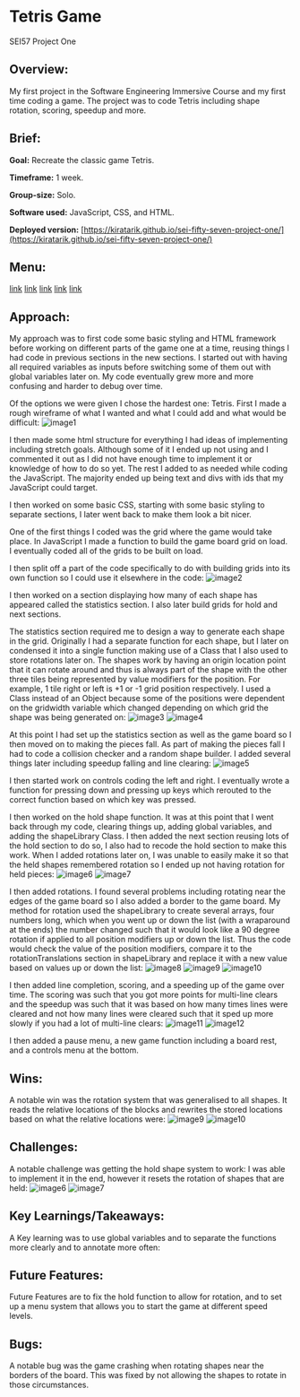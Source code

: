 # Tetris Game
SEI57 Project One

## Overview:
My first project in the Software Engineering Immersive Course and my first time coding a game. The project was to code Tetris including shape rotation, scoring, speedup and more.

## Brief:
**Goal:** Recreate the classic game Tetris.

**Timeframe:** 1 week.

**Group-size:** Solo.

**Software used:** JavaScript, CSS, and HTML. 

**Deployed version:** [https://kiratarik.github.io/sei-fifty-seven-project-one/](https://kiratarik.github.io/sei-fifty-seven-project-one/)

## Menu:
[link](Brief:)
[link](Approach:)
[link](Key-Learnings/Takeaways:)
[link](Future-Features:)
[link](Bugs:)

## Approach:
My approach was to first code some basic styling and HTML framework before working on different parts of the game one at a time, reusing things I had code in previous sections in the new sections. I started out with having all required variables as inputs before switching some of them out with global variables later on. My code eventually grew more and more confusing and harder to debug over time.

Of the options we were given I chose the hardest one: Tetris. First I made a rough wireframe of what I wanted and what I could add and what would be difficult:
![image1](./ReadMeImages/1.png)

I then made some html structure for everything I had ideas of implementing including stretch goals. Although some of it I ended up not using and I commented it out as I did not have enough time to implement it or knowledge of how to do so yet. The rest I added to as needed while coding the JavaScript. The majority ended up being text and divs with ids that my JavaScript could target.

I then worked on some basic CSS, starting with some basic styling to separate sections, I later went back to make them look a bit nicer.

One of the first things I coded was the grid where the game would take place. In JavaScript I made a function to build the game board grid on load. I eventually coded all of the grids to be built on load.

I then split off a part of the code specifically to do with building grids into its own function so I could use it elsewhere in the code:
![image2](./ReadMeImages/2.png)

I then worked on a section displaying how many of each shape has appeared called the statistics section. I also later build grids for hold and next sections.

The statistics section required me to design a way to generate each shape in the grid. Originally I had a separate function for each shape, but I later on condensed it into a single function making use of a Class that I also used to store rotations later on. The shapes work by having an origin location point that it can rotate around and thus is always part of the shape with the other three tiles being represented by value modifiers for the position. For example, 1 tile right or left is +1 or -1 grid position respectively. I used a Class instead of an Object because some of the positions were dependent on the gridwidth variable which changed depending on which grid the shape was being generated on:
![image3](./ReadMeImages/3.png)
![image4](./ReadMeImages/4.png)

At this point I had set up the statistics section as well as the game board so I then moved on to making the pieces fall. As part of making the pieces fall I had to code a collision checker and a random shape builder. I added several things later including speedup falling and line clearing:
![image5](./ReadMeImages/5.png)

I then started work on controls coding the left and right. I eventually wrote a function for pressing down and pressing up keys which rerouted to the correct function based on which key was pressed.

I then worked on the hold shape function. It was at this point that I went back through my code, clearing things up, adding global variables, and adding the shapeLibrary Class. I then added the next section reusing lots of the hold section to do so, I also had to recode the hold section to make this work. When I added rotations later on, I was unable to easily make it so that the held shapes remembered rotation so I ended up not having rotation for held pieces:
![image6](./ReadMeImages/6.png)
![image7](./ReadMeImages/7.png)

I then added rotations. I found several problems including rotating near the edges of the game board so I also added a border to the game board. My method for rotation used the shapeLibrary to create several arrays, four numbers long, which when you went up or down the list (with a wraparound at the ends) the number changed such that it would look like a 90 degree rotation if applied to all position modifiers up or down the list. Thus the code would check the value of the position modifiers, compare it to the rotationTranslations section in shapeLibrary and replace it with a new value based on values up or down the list:
![image8](./ReadMeImages/8.png)
![image9](./ReadMeImages/9.png)
![image10](./ReadMeImages/10.png)

I then added line completion, scoring, and a speeding up of the game over time. The scoring was such that you got more points for multi-line clears and the speedup was such that it was based on how many times lines were cleared and not how many lines were cleared such that it sped up more slowly if you had a lot of multi-line clears:
![image11](./ReadMeImages/11.png)
![image12](./ReadMeImages/12.png)

I then added a pause menu, a new game function including a board rest, and a controls menu at the bottom.

## Wins:
A notable win was the rotation system that was generalised to all shapes. It reads the relative locations of the blocks and rewrites the stored locations based on what the relative locations were:
![image9](./ReadMeImages/9.png)
![image10](./ReadMeImages/10.png)

## Challenges:
A notable challenge was getting the hold shape system to work: I was able to implement it in the end, however it resets the rotation of shapes that are held:
![image6](./ReadMeImages/6.png)
![image7](./ReadMeImages/7.png)

## Key Learnings/Takeaways:
A Key learning was to use global variables and to separate the functions more clearly and to annotate more often:

## Future Features:
Future Features are to fix the hold function to allow for rotation, and to set up a menu system that allows you to start the game at different speed levels.

## Bugs:
A notable bug was the game crashing when rotating shapes near the borders of the board. This was fixed by not allowing the shapes to rotate in those circumstances.
